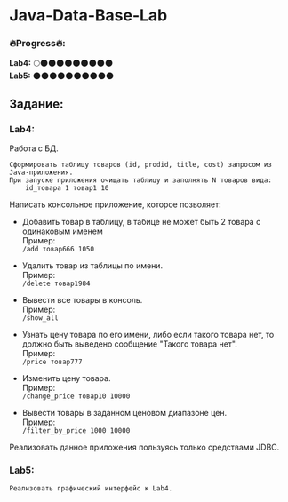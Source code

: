 # Java-Data-Base-Lab

### 🔥Progress🔥:  
**Lab4:**  🌕🌑🌑🌑🌑🌑🌑🌑🌑🌑  
**Lab5:**  🌑🌑🌑🌑🌑🌑🌑🌑🌑🌑  

## Задание:  
### Lab4:  
Работа с БД.  

    Сформировать таблицу товаров (id, prodid, title, cost) запросом из Java-приложения.  
    При запуске приложения очищать таблицу и заполнять N товаров вида:  
        id_товара 1 товар1 10   
        
Написать консольное приложение, которое позволяет:  
- Добавить товар в таблицу, в табице не может быть 2 товара с одинаковым именем  
    Пример:  
        `/add товар666 1050`  
        
- Удалить товар из таблицы	по имени.  
    Пример:  
        `/delete товар1984`  
        
- Вывести все товары в консоль.  
    Пример:  
        `/show_аll`  
        
- Узнать цену товара по его имени, либо если такого товара нет, то должно быть выведено сообщение "Такого товара нет".  
    Пример:   
        `/price товар777`  
        
- Изменить цену товара.  
    Пример:  
        `/change_price товар10 10000`  
        
- Вывести товары в заданном ценовом диапазоне цен.  
    Пример:  
        `/filter_by_price 1000 10000`  
        
Реализовать данное приложения пользуясь только средствами JDBC.  


### Lab5:  
    Реализовать графический интерфейс к Lab4.
